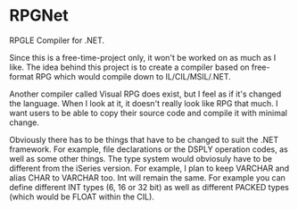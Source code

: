 # RPGNet
RPGLE Compiler for .NET.

Since this is a free-time-project only, it won't be worked on as much as I like. The idea behind this project is to create a compiler based on free-format RPG which would compile down to IL/CIL/MSIL/.NET. 

Another compiler called Visual RPG does exist, but I feel as if it's changed the language. When I look at it, it doesn't really look like RPG that much. I want users to be able to copy their source code and compile it with minimal change.

Obviously there has to be things that have to be changed to suit the .NET framework. For example, file declarations or the DSPLY operation codes, as well as some other things. The type system would obviosuly have to be different from the iSeries version. For example, I plan to keep VARCHAR and alias CHAR to VARCHAR too. Int will remain the same. For example you can define different INT types (6, 16 or 32 bit) as well as different PACKED types (which would be FLOAT within the CIL).
